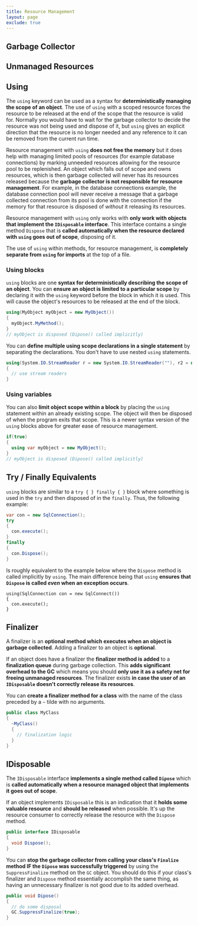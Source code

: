 ```yaml
---
title: Resource Management
layout: page
exclude: true
---
```


## Garbage Collector

## Unmanaged Resources

## Using

The `using` keyword can be used as a syntax for **deterministically managing the scope of an object**. The use of `using` with a scoped resource forces the resource to be released at the end of the scope that the resource is valid for. Normally you would have to wait for the garbage collector to decide the resource was not being used and dispose of it, but `using` gives an explicit direction that the resource is no longer needed and any reference to it can be removed from the current run time. 

Resource management with `using` **does not free the memory** but it does help with managing limited pools of resources (for example database connections) by marking unneeded resources allowing for the resource pool to be replenished. An object which falls out of scope and owns resources, which is then garbage collected will never has its resources released because the **garbage collector is not responsible for resource management**. For example, in the database connections example, the database connection pool will never receive a message that a garbage collected connection from its pool is done with the connection if the memory for that resource is disposed of *without* it releasing its resources.

Resource management with `using` only works with **only work with objects that implement the `IDisposable` interface**. This interface contains a single method `Dispose` that is **called automatically when the resource declared with `using` goes out of scope**, disposing of it.

The use of `using` within methods, for resource management, is **completely separate from `using` for imports** at the top of a file.

### Using blocks

`using` blocks are one **syntax for deterministically describing the scope of an object**. You can **ensure an object is limited to a particular scope** by declaring it with the `using` keyword before the block in which it is used. This will cause the object's resources to be released at the end of the block.
```csharp
using(MyObject myObject = new MyObject())
{
  myObject.MyMethod();
}
// myObject is disposed (Dipose() called implicitly)
```

You can **define multiple using scope declarations in a single statement** by separating the declarations. You don't have to use nested `using` statements. 
```csharp
using(System.IO.StreamReader r = new System.IO.StreamReader(""), r2 = new System.IO.StreamReader(""))
{
  // use stream readers
}
```

### Using variables

You can also **limit object scope within a block** by placing the `using` statement within an already existing scope. The object will then be disposed of when the program exits that scope. This is a newer syntax version of the `using` blocks above for greater ease of resource management.
```csharp
if(true)
{
  using var myObject = new MyObject();
}
// myObject is disposed (Dipose() called implicitly)
```

## Try / Finally Equivalents

`using` blocks are similar to a `try { } finally { }` block where something is used in the `try` and then disposed of in the `finally`.  Thus, the following example:
```csharp
var con = new SqlConnection();
try
{
  con.execute();
}
finally
{
  con.Dispose();
}
```

Is roughly equivalent to the example below where the `Dispose` method is called implicitly by `using`. The main difference being that `using` **ensures that `Dispose` is called *even* when an exception occurs**.
```csharp.
using(SqlConnection con = new SqlConnect())
{
  con.execute();
}
```

## Finalizer

A finalizer is an **optional method which executes when an object is garbage collected**. Adding a finalizer to an object is **optional**.

If an object does have a finalizer the **finalizer method is added** to a **finalization queue** during garbage collection. This **adds significant overhead to the GC** which means you should **only use it as a safety net for freeing unmanaged resources**. The finalizer exists **in case the user of an `IDisposable` doesn't correctly release its resources**.

You can **create a finalizer method for a class** with the name of the class preceded by a `~` tilde with no arguments.
```csharp
public class MyClass
{
  ~MyClass()
  {
    // finalization logic
  }
}
```

## IDisposable

The `IDisposable` interface **implements a single method called `Dipose`** which is **called automatically when a resource managed object that implements it goes out of scope**. 

If an object implements `IDisposable` this is an indication that it **holds some valuable resource** and **should be released** when possible. It's up the resource consumer to correctly release the resource with the `Dispose` method.
```csharp
public interface IDisposable
{
  void Dispose();
}
```

You can **stop the garbage collector from calling your class's `Finalize` method IF the `Dipose` was successfully triggered** by using the `SuppressFinalize` method on the `GC` object. You should do this if your class's finalizer and `Dispose` method essentially accomplish the same thing, as having an unnecessary finalizer is not good due to its added overhead.
```csharp
public void Dipose()
{
  // do some disposal
  GC.SuppressFinalize(true);
}
```






<!--stackedit_data:
eyJoaXN0b3J5IjpbMTk1NDc2NjkzNCwxNDMzMDUyNDE3XX0=
-->